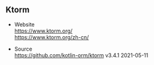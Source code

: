 
## Ktorm

- Website  
  https://www.ktorm.org/  
  https://www.ktorm.org/zh-cn/  

- Source  
  https://github.com/kotlin-orm/ktorm
  v3.4.1 2021-05-11

